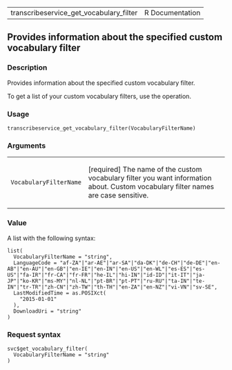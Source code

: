 <table style="width: 100%;">
<tbody>
<tr class="odd">
<td>transcribeservice_get_vocabulary_filter</td>
<td style="text-align: right;">R Documentation</td>
</tr>
</tbody>
</table>

## Provides information about the specified custom vocabulary filter

### Description

Provides information about the specified custom vocabulary filter.

To get a list of your custom vocabulary filters, use the operation.

### Usage

    transcribeservice_get_vocabulary_filter(VocabularyFilterName)

### Arguments

<table>
<colgroup>
<col style="width: 35%" />
<col style="width: 65%" />
</colgroup>
<tbody>
<tr class="odd">
<td><code
id="transcribeservice_get_vocabulary_filter_:_VocabularyFilterName">VocabularyFilterName</code></td>
<td><p>[required] The name of the custom vocabulary filter you want
information about. Custom vocabulary filter names are case
sensitive.</p></td>
</tr>
</tbody>
</table>

### Value

A list with the following syntax:

    list(
      VocabularyFilterName = "string",
      LanguageCode = "af-ZA"|"ar-AE"|"ar-SA"|"da-DK"|"de-CH"|"de-DE"|"en-AB"|"en-AU"|"en-GB"|"en-IE"|"en-IN"|"en-US"|"en-WL"|"es-ES"|"es-US"|"fa-IR"|"fr-CA"|"fr-FR"|"he-IL"|"hi-IN"|"id-ID"|"it-IT"|"ja-JP"|"ko-KR"|"ms-MY"|"nl-NL"|"pt-BR"|"pt-PT"|"ru-RU"|"ta-IN"|"te-IN"|"tr-TR"|"zh-CN"|"zh-TW"|"th-TH"|"en-ZA"|"en-NZ"|"vi-VN"|"sv-SE",
      LastModifiedTime = as.POSIXct(
        "2015-01-01"
      ),
      DownloadUri = "string"
    )

### Request syntax

    svc$get_vocabulary_filter(
      VocabularyFilterName = "string"
    )
